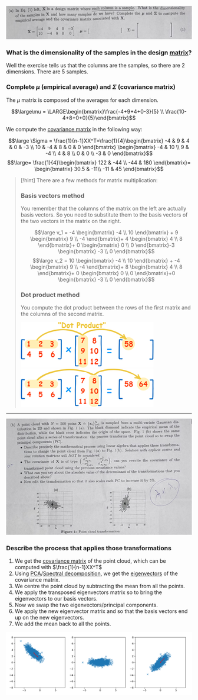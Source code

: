 ![](../z_images/Pasted%20image%2020230701120225.png)

### What is the dimensionality of the samples in the design [matrix](../Linear%20Algebra/Matrix.md)?

Well the exercise tells us that the columns are the samples, so there are 2 dimensions.
There are 5 samples.


### Complete $\mu$ (empirical average) and $\Sigma$ (covariance matrix)

The $\mu$ matrix is composed of the averages for each dimension.

$$\large\mu = \LARGE\begin{bmatrix}\frac{-4+9+4+0-3}{5} \\ \frac{10-4+8+0+0}{5}\end{bmatrix}$$

We compute the [covariance matrix](../Machine%20Learning/Covariance%20matrix.md) in the following way:

$$\large \Sigma = \frac{1}{n-1}XX^T=\frac{1}{4}\begin{bmatrix}
-4 & 9 & 4 & 0 & -3 \\
10 & -4 & 8 & 0 & 0
\end{bmatrix} \begin{bmatrix}
-4 & 10 \\
9 & -4 \\
4 & 8 \\
0 & 0 \\
-3 & 0
\end{bmatrix}$$
$$\large= \frac{1}{4}\begin{bmatrix}
122 & -44 \\
-44 & 180 
\end{bmatrix}=
\begin{bmatrix}
 30.5 & -11\\
 -11 & 45
\end{bmatrix}$$

> [!hint]
> There are a few methods for matrix multiplication:
> 
> 
> ### Basis vectors method
> You remember that the columns of the matrix on the left are actually basis vectors.
> So you need to substitute them to the basis vectors of the two vectors in the matrix on the right.
> 
> 
> $$\large v_1 = -4 \begin{bmatrix}
-4 \\ 10
\end{bmatrix} + 9 
\begin{bmatrix}
9 \\ -4
\end{bmatrix}+ 4 
\begin{bmatrix}
4 \\ 8
\end{bmatrix}+ 0 
\begin{bmatrix}
0 \\ 0
\end{bmatrix}-3
\begin{bmatrix}
-3 \\ 0
\end{bmatrix}$$
> $$\large v_2 = 10 \begin{bmatrix}
-4 \\ 10
\end{bmatrix} + -4 
\begin{bmatrix}
9 \\ -4
\end{bmatrix}+ 8 
\begin{bmatrix}
4 \\ 8
\end{bmatrix}+ 0 
\begin{bmatrix}
0 \\ 0
\end{bmatrix}+0
\begin{bmatrix}
-3 \\ 0
\end{bmatrix}$$
> 
> 
> ### Dot product method
> You compute the dot product between the rows of the first matrix and the columns of the second matrix.
> 
> ![](../z_images/Pasted%20image%2020230701131314.png)
> ![](../z_images/Pasted%20image%2020230701131332.png)

---


![](../z_images/Pasted%20image%2020230701134902.png)


### Describe the process that applies those transformations

1. We get the [covariance matrix](../Machine%20Learning/Covariance%20matrix.md) of the point cloud, which can be computed with $\frac{1}{n-1}XX^T$
2. Using [PCA](../Machine%20Learning/PCA.md)/[Spectral decomposition](../Linear%20Algebra/Spectral%20decomposition.md), we get the [eigenvectors](../Linear%20Algebra/Eigenvectors%20and%20Eigenvalues.md) of the covariance matrix.
3. We centre the point cloud by subtracting the mean from all the points.
4. We apply the transposed eigenvectors matrix so to bring the eigenvectors to our basis vectors.
5. Now we swap the two eigenvectors/principal components.
6. We apply the new eigenvector matrix and so that the basis vectors end up on the new eigenvectors.
7. We add the mean back to all the points.

![](../z_images/Pasted%20image%2020230701155847.png)